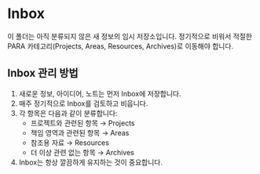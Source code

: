 # Inbox

이 폴더는 아직 분류되지 않은 새 정보의 임시 저장소입니다. 정기적으로 비워서 적절한 PARA 카테고리(Projects, Areas, Resources, Archives)로 이동해야 합니다.

## Inbox 관리 방법

1. 새로운 정보, 아이디어, 노트는 먼저 Inbox에 저장합니다.
2. 매주 정기적으로 Inbox를 검토하고 비웁니다.
3. 각 항목은 다음과 같이 분류합니다:
   - 프로젝트와 관련된 항목 → Projects
   - 책임 영역과 관련된 항목 → Areas
   - 참조용 자료 → Resources
   - 더 이상 관련 없는 항목 → Archives
4. Inbox는 항상 깔끔하게 유지하는 것이 중요합니다.